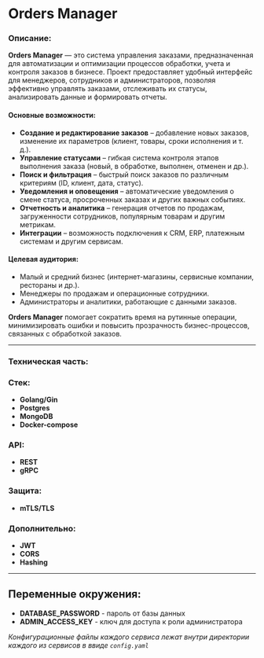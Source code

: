 # Orders Manager

### Описание:

**Orders Manager** — это система управления заказами, предназначенная для автоматизации и оптимизации процессов обработки, учета и контроля заказов в бизнесе. Проект предоставляет удобный интерфейс для менеджеров, сотрудников и администраторов, позволяя эффективно управлять заказами, отслеживать их статусы, анализировать данные и формировать отчеты.  

#### Основные возможности:  
- **Создание и редактирование заказов** – добавление новых заказов, изменение их параметров (клиент, товары, сроки исполнения и т. д.).  
- **Управление статусами** – гибкая система контроля этапов выполнения заказа (новый, в обработке, выполнен, отменен и др.).  
- **Поиск и фильтрация** – быстрый поиск заказов по различным критериям (ID, клиент, дата, статус).  
- **Уведомления и оповещения** – автоматические уведомления о смене статуса, просроченных заказах и других важных событиях.  
- **Отчетность и аналитика** – генерация отчетов по продажам, загруженности сотрудников, популярным товарам и другим метрикам.  
- **Интеграции** – возможность подключения к CRM, ERP, платежным системам и другим сервисам.  

#### Целевая аудитория:  
- Малый и средний бизнес (интернет-магазины, сервисные компании, рестораны и др.).  
- Менеджеры по продажам и операционные сотрудники.  
- Администраторы и аналитики, работающие с данными заказов.  

**Orders Manager** помогает сократить время на рутинные операции, минимизировать ошибки и повысить прозрачность бизнес-процессов, связанных с обработкой заказов.

---

### Техническая часть:

### Стек:
- **Golang/Gin**
- **Postgres**
- **MongoDB**
- **Docker-compose**

### API:
- **REST**
- **gRPC**

### Защита:
- **mTLS/TLS**

### Дополнительно:
- **JWT**
- **CORS**
- **Hashing**

---

## Переменные окружения:
- **DATABASE_PASSWORD** - пароль от базы данных
- **ADMIN_ACCESS_KEY** - ключ для доступа к роли администратора

*Конфигурационные файлы каждого сервиса лежат внутри директории каждого из сервисов в ввиде `config.yaml`*